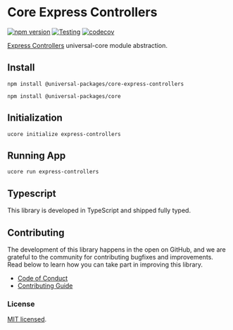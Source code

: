 # Core Express Controllers

[![npm version](https://badge.fury.io/js/@universal-packages%2Fcore-express-controllers.svg)](https://www.npmjs.com/package/@universal-packages/core-express-controllers)
[![Testing](https://github.com/universal-packages/universal-core-express-controllers/actions/workflows/testing.yml/badge.svg)](https://github.com/universal-packages/universal-core-express-controllers/actions/workflows/testing.yml)
[![codecov](https://codecov.io/gh/universal-packages/universal-core-express-controllers/branch/main/graph/badge.svg?token=CXPJSN8IGL)](https://codecov.io/gh/universal-packages/universal-core-express-controllers)

[Express Controllers](https://github.com/universal-packages/universal-express-controllers) universal-core module abstraction.

## Install

```shell
npm install @universal-packages/core-express-controllers

npm install @universal-packages/core
```

## Initialization

```shell
ucore initialize express-controllers
```

## Running App

```shell
ucore run express-controllers
```

## Typescript

This library is developed in TypeScript and shipped fully typed.

## Contributing

The development of this library happens in the open on GitHub, and we are grateful to the community for contributing bugfixes and improvements. Read below to learn how you can take part in improving this library.

- [Code of Conduct](./CODE_OF_CONDUCT.md)
- [Contributing Guide](./CONTRIBUTING.md)

### License

[MIT licensed](./LICENSE).
